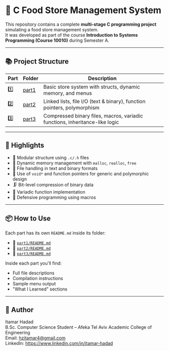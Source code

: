 # 🛒 C Food Store Management System

This repository contains a complete **multi-stage C programming project** simulating a food store management system.  
It was developed as part of the course **Introduction to Systems Programming (Course 10010)** during Semester A.

---

## 📚 Project Structure

| Part | Folder   | Description                                                                 |
|------|----------|-----------------------------------------------------------------------------|
| 1️⃣  | [part1](https://github.com/Itamar-Hadad/c-food-store/tree/main/Part%201) | Basic store system with structs, dynamic memory, and menus              |
| 2️⃣  | [part2](https://github.com/Itamar-Hadad/c-food-store/tree/main/Part%202) | Linked lists, file I/O (text & binary), function pointers, polymorphism |
| 3️⃣  | [part3](https://github.com/Itamar-Hadad/c-food-store/tree/main/Part%203) | Compressed binary files, macros, variadic functions, inheritance-like logic |

---

## 🚀 Highlights

- 🧱 Modular structure using `.c/.h` files
- 🔄 Dynamic memory management with `malloc`, `realloc`, `free`
- 📁 File handling in text and binary formats
- 🧠 Use of `void*` and function pointers for generic and polymorphic design
- 🗜️ Bit-level compression of binary data
- 💬 Variadic function implementation
- 🧼 Defensive programming using macros

---

## 📦 How to Use

Each part has its own `README.md` inside its folder:  
- 📁 [`part1/README.md`](https://github.com/Itamar-Hadad/c-food-store/blob/main/Part%201/README.md)  
- 📁 [`part2/README.md`](https://github.com/Itamar-Hadad/c-food-store/blob/main/Part%202/README.md) 
- 📁 [`part3/README.md`](https://github.com/Itamar-Hadad/c-food-store/blob/main/Part%203/README.md)

Inside each part you'll find:
- Full file descriptions
- Compilation instructions
- Sample menu output
- "What I Learned" sections

---

## 👤 Author
Itamar Hadad  
B.Sc. Computer Science Student – Afeka Tel Aviv Academic College of Engineering  
Email: hzitamar4@gmail.com  
LinkedIn: https://www.linkedin.com/in/itamar-hadad



